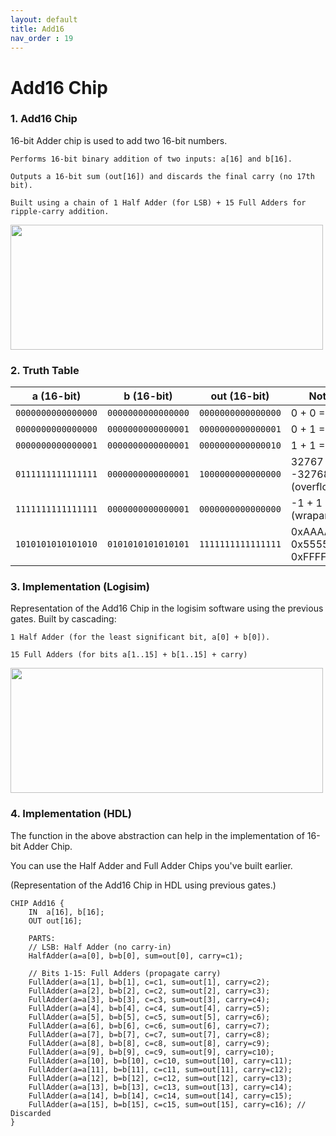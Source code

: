 ```yaml
---
layout: default
title: Add16
nav_order : 19
---
```


# Add16 Chip

### 1. Add16 Chip

16-bit Adder chip is used to add two 16-bit numbers.

    Performs 16-bit binary addition of two inputs: a[16] and b[16].

    Outputs a 16-bit sum (out[16]) and discards the final carry (no 17th bit).

    Built using a chain of 1 Half Adder (for LSB) + 15 Full Adders for ripple-carry addition.

<img src="/nand2tetris/images/16add.png" width="500" height="200px"/> 

### 2. Truth Table

| a (16-bit)          | b (16-bit)          | out (16-bit)       | Notes                     |
|---------------------|---------------------|--------------------|---------------------------|
| `0000000000000000`  | `0000000000000000`  | `0000000000000000` | 0 + 0 = 0                 |
| `0000000000000000`  | `0000000000000001`  | `0000000000000001` | 0 + 1 = 1                 |
| `0000000000000001`  | `0000000000000001`  | `0000000000000010` | 1 + 1 = 2                 |
| `0111111111111111`  | `0000000000000001`  | `1000000000000000` | 32767 + 1 = -32768 (overflow) |
| `1111111111111111`  | `0000000000000001`  | `0000000000000000` | -1 + 1 = 0 (wraparound)   |
| `1010101010101010`  | `0101010101010101`  | `1111111111111111` | 0xAAAA + 0x5555 = 0xFFFF  |

### 3. Implementation (Logisim)

Representation of the Add16 Chip in the logisim software using the previous gates.
Built by cascading:

    1 Half Adder (for the least significant bit, a[0] + b[0]).

    15 Full Adders (for bits a[1..15] + b[1..15] + carry)

<img src="/nand2tetris/logisim/add16.png" width="500" height="200px"/> 


### 4. Implementation (HDL)

The function in the above abstraction can help in the implementation of 16-bit Adder Chip.

You can use the Half Adder and Full Adder Chips you've built earlier.

(Representation of the Add16 Chip in HDL using previous gates.)


```hdl
CHIP Add16 {
    IN  a[16], b[16];
    OUT out[16];

    PARTS:
    // LSB: Half Adder (no carry-in)
    HalfAdder(a=a[0], b=b[0], sum=out[0], carry=c1);
    
    // Bits 1-15: Full Adders (propagate carry)
    FullAdder(a=a[1], b=b[1], c=c1, sum=out[1], carry=c2);
    FullAdder(a=a[2], b=b[2], c=c2, sum=out[2], carry=c3);
    FullAdder(a=a[3], b=b[3], c=c3, sum=out[3], carry=c4);
    FullAdder(a=a[4], b=b[4], c=c4, sum=out[4], carry=c5);
    FullAdder(a=a[5], b=b[5], c=c5, sum=out[5], carry=c6);
    FullAdder(a=a[6], b=b[6], c=c6, sum=out[6], carry=c7);
    FullAdder(a=a[7], b=b[7], c=c7, sum=out[7], carry=c8);
    FullAdder(a=a[8], b=b[8], c=c8, sum=out[8], carry=c9);
    FullAdder(a=a[9], b=b[9], c=c9, sum=out[9], carry=c10);
    FullAdder(a=a[10], b=b[10], c=c10, sum=out[10], carry=c11);
    FullAdder(a=a[11], b=b[11], c=c11, sum=out[11], carry=c12);
    FullAdder(a=a[12], b=b[12], c=c12, sum=out[12], carry=c13);
    FullAdder(a=a[13], b=b[13], c=c13, sum=out[13], carry=c14);
    FullAdder(a=a[14], b=b[14], c=c14, sum=out[14], carry=c15);
    FullAdder(a=a[15], b=b[15], c=c15, sum=out[15], carry=c16); // Discarded
}
 ```
